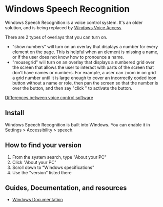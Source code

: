 # Windows Speech Recognition

Windows Speech Recognition is a voice control system. It's an older solution, and is being replaced by [Windows Voice Access](/learn/at/va_windows).

There are 2 types of overlays that you can turn on.

* "show numbers" will turn on an overlay that displays a number for every element on the page. This is helpful when an element is missing a name, or if the user does not know how to pronounce a name.
* "mousegrid" will turn on an overlay that displays a numbered grid over the screen that allows the user to interact with parts of the screen that don't have names or numbers. For example, a user can zoom in on grid a grid number until it is large enough to cover an incorrectly coded icon button without a name or role, then pan the screen so that the number is over the button, and then say "click <number>" to activate the button.

[Differences between voice control software](/learn/vc_differences)

## Install

Windows Speech Recognition is built into Windows. You can enable it in Settings > Accessibility > speech.

## How to find your version

1. From the system search, type "About your PC"
2. Click "About your PC"
3. Scroll down to "Windows specifications"
4. Use the "version" listed there

## Guides, Documentation, and resources

* [Windows Documentation](https://support.microsoft.com/en-us/help/4027176/windows-10-use-voice-recognition)
